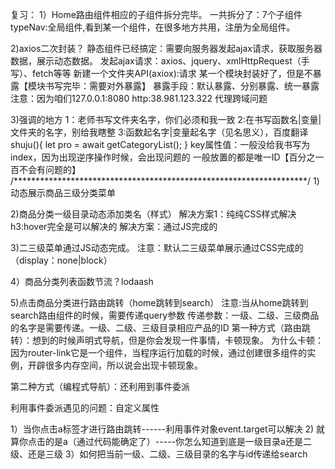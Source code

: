 复习：
1）Home路由组件相应的子组件拆分完毕。
一共拆分了：7个子组件
typeNav:全局组件,看到某一个组件，在很多地方共用，注册为全局组件。

2)axios二次封装？
静态组件已经搞定：需要向服务器发起ajax请求，获取服务器数据，展示动态数据。
发起ajax请求：axios、jquery、xmlHttpRequest（手写）、fetch等等
新建一个文件夹API(axiox):请求
某一个模块封装好了，但是不暴露【模块书写完毕：需要对外暴露】
暴露手段：默认暴露、分别暴露、统一暴露
注意：因为咱们127.0.0.1:8080   http:38.981.123.322 代理跨域问题

3)强调的地方
1：老师书写文件夹名字，你们必须和我一致
2:在书写函数名|变量|文件夹的名字，别给我瞎整
3:函数起名字|变量起名字（见名思义），百度翻译
shuju(){
   let pro =  await getCategoryList();
}
key属性值：一般没给我书写为index，因为出现逆序操作时候，会出现问题的
一般放置的都是唯一ID【百分之一百不会有问题的】
/*******************************************************************/
1)动态展示商品三级分类菜单

2)商品分类一级目录动态添加类名（样式）
解决方案1：纯纯CSS样式解决 h3:hover完全是可以解决的
解决方案：通过JS完成的

3)二三级菜单通过JS动态完成。
注意：默认二三级菜单展示通过CSS完成的（display：none|block）

4）商品分类列表函数节流？lodaash


5)点击商品分类进行路由跳转（home跳转到search）
注意:当从home跳转到search路由组件的时候，需要传递query参数
传递参数：一级、二级、三级商品的名字是需要传递。一级、二级、三级目录相应产品的ID
第一种方式（路由跳转）：想到的时候<router-link>声明式导航，但是你会发现一件事情，卡顿现象。
为什么卡顿：因为router-link它是一个组件，当程序运行加载的时候，通过创建很多组件的实例，开辟很多内存空间，所以说会出现卡顿现象。

第二种方式（编程式导航）：还利用到事件委派

利用事件委派遇见的问题：自定义属性
<div id="box" class="cur" data-xxx="123"></div>
1）当你点击a标签才进行路由跳转------利用事件对象event.target可以解决
2) 就算你点击的是a（通过代码能确定了）-----你怎么知道到底是一级目录a还是二级、还是三级
3）如何把当前一级、二级、三级目录的名字与id传递给search




